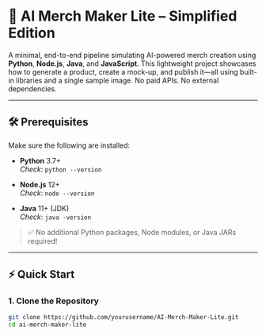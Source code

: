 # 🎨 AI Merch Maker Lite – Simplified Edition

A minimal, end-to-end pipeline simulating AI-powered merch creation using **Python**, **Node.js**, **Java**, and **JavaScript**. This lightweight project showcases how to generate a product, create a mock-up, and publish it—all using built-in libraries and a single sample image. No paid APIs. No external dependencies.

---

## 🛠️ Prerequisites

Make sure the following are installed:

- **Python** 3.7+  
  _Check_: `python --version`

- **Node.js** 12+  
  _Check_: `node --version`

- **Java** 11+ (JDK)  
  _Check_: `java -version`

> ✅ No additional Python packages, Node modules, or Java JARs required!

---

## ⚡ Quick Start

### 1. Clone the Repository

```bash
git clone https://github.com/yourusername/AI-Merch-Maker-Lite.git
cd ai-merch-maker-lite
